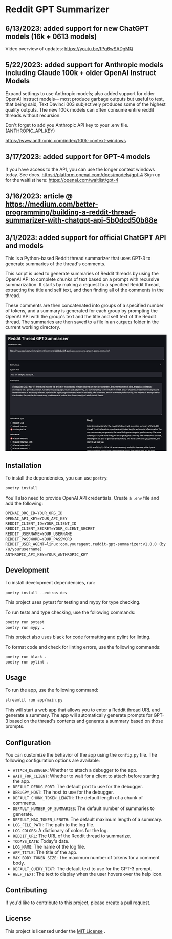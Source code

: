 # Reddit GPT Summarizer

## 6/13/2023: added support for new ChatGPT models (16k + 0613 models)

Video overview of updates: https://youtu.be/fPq6wSADgMQ

## 5/22/2023: added support for Anthropic models including Claude 100k + older OpenAI Instruct Models

Expand settings to use Anthropic models; also added support for older OpenAI instruct models-- most produce garbage outputs but useful to test, that being said, Text Davinci 003 subjectively produces some of the highest quality outputs. The new 100k models can often consume entire reddit threads without recursion.

Don't forget to add you Anthropic API key to your .env file. (ANTHROPIC_API_KEY)

https://www.anthropic.com/index/100k-context-windows

## 3/17/2023: added support for GPT-4 models

If you have access to the API, you can use the longer context windows today. See docs.
https://platform.openai.com/docs/models/gpt-4
Sign up for the waitlist here: https://openai.com/waitlist/gpt-4

## 3/16/2023: article @ https://medium.com/better-programming/building-a-reddit-thread-summarizer-with-chatgpt-api-5b0dcd50b88e

## 3/1/2023: added support for official ChatGPT API and models

This is a Python-based Reddit thread summarizer that uses GPT-3 to generate summaries of the thread's comments.

This script is used to generate summaries of Reddit threads by using the OpenAI API to complete chunks of text based on a prompt with recursive summarization. It starts by making a request to a specified Reddit thread, extracting the title and self text, and then finding all of the comments in the thread.

These comments are then concatenated into groups of a specified number of tokens, and a summary is generated for each group by prompting the OpenAI API with the group's text and the title and self text of the Reddit thread. The summaries are then saved to a file in an `outputs` folder in the current working directory.

![Reddit GPT Summarizer](settings.png?raw=true)

## Installation

To install the dependencies, you can use `poetry`:

```sh
poetry install
```

You'll also need to provide OpenAI API credentials. Create a `.env` file and add the following:

```env
OPENAI_ORG_ID=YOUR_ORG_ID
OPENAI_API_KEY=YOUR_API_KEY
REDDIT_CLIENT_ID=YOUR_CLIENT_ID
REDDIT_CLIENT_SECRET=YOUR_CLIENT_SECRET
REDDIT_USERNAME=YOUR_USERNAME
REDDIT_PASSWORD=YOUR_PASSWORD
REDDIT_USER_AGENT=linux:com.youragent.reddit-gpt-summarizer:v1.0.0 (by /u/yourusername)
ANTHROPIC_API_KEY=YOUR_ANTHROPIC_KEY
```

## Development

To install development dependencies, run:

```
poetry install --extras dev
```

This project uses pytest for testing and mypy for type checking.

To run tests and type checking, use the following commands:

```
poetry run pytest
poetry run mypy .
```

This project also uses black for code formatting and pylint for linting.

To format code and check for linting errors, use the following commands:

```
poetry run black .
poetry run pylint .
```

## Usage

To run the app, use the following command:

```sh
streamlit run app/main.py
```

This will start a web app that allows you to enter a Reddit thread URL and generate a summary. The app will automatically generate prompts for GPT-3 based on the thread's contents and generate a summary based on those prompts.

## Configuration

You can customize the behavior of the app using the `config.py` file. The following configuration options are available:

- `ATTACH_DEBUGGER`: Whether to attach a debugger to the app.
- `WAIT_FOR_CLIENT`: Whether to wait for a client to attach before starting the app.
- `DEFAULT_DEBUG_PORT`: The default port to use for the debugger.
- `DEBUGPY_HOST`: The host to use for the debugger.
- `DEFAULT_CHUNK_TOKEN_LENGTH`: The default length of a chunk of comments.
- `DEFAULT_NUMBER_OF_SUMMARIES`: The default number of summaries to generate.
- `DEFAULT_MAX_TOKEN_LENGTH`: The default maximum length of a summary.
- `LOG_FILE_PATH`: The path to the log file.
- `LOG_COLORS`: A dictionary of colors for the log.
- `REDDIT_URL`: The URL of the Reddit thread to summarize.
- `TODAYS_DATE`: Today's date.
- `LOG_NAME`: The name of the log file.
- `APP_TITLE`: The title of the app.
- `MAX_BODY_TOKEN_SIZE`: The maximum number of tokens for a comment body.
- `DEFAULT_QUERY_TEXT`: The default text to use for the GPT-3 prompt.
- `HELP_TEXT`: The text to display when the user hovers over the help icon.

## Contributing

If you'd like to contribute to this project, please create a pull request.

## License

This project is licensed under the [MIT License](https://opensource.org/licenses/MIT) .

